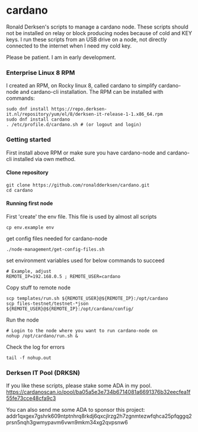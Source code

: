 # cardano

Ronald Derksen's scripts to manage a cardano node. These scripts should not be installed on relay or block producing nodes because of cold and KEY keys. I run these scripts from an USB drive on a node, not directly connected to the internet when I need my cold key.

Please be patient. I am in early development.

### Enterprise Linux 8 RPM
I created an RPM, on Rocky linux 8, called cardano to simplify cardano-node and cardano-cli installation. The RPM can be installed with commands:

```
sudo dnf install https://repo.derksen-it.nl/repository/yum/el/8/derksen-it-release-1-1.x86_64.rpm
sudo dnf install cardano
. /etc/profile.d/cardano.sh # (or logout and login)
```

### Getting started
First install above RPM or make sure you have cardano-node and cardano-cli installed via own method. 
#### Clone repository
```
git clone https://github.com/ronaldderksen/cardano.git
cd cardano
```
#### Running first node
First 'create' the env file. This file is used by almost all scripts
```
cp env.example env
```
get config files needed for cardano-node
```
./node-management/get-config-files.sh
```
set environment variables used for below commands to succeed
```
# Example, adjust
REMOTE_IP=192.168.0.5 ; REMOTE_USER=cardano
```
Copy stuff to remote node
```
scp templates/run.sh ${REMOTE_USER}@${REMOTE_IP}:/opt/cardano
scp files-testnet/testnet-*json ${REMOTE_USER}@${REMOTE_IP}:/opt/cardano/config/
```

Run the node
```
# Login to the node where you want to run cardano-node on
nohup /opt/cardano/run.sh &
```

Check the log for errors
```
tail -f nohup.out
```

### Derksen IT Pool (DRKSN)
If you like these scripts, please stake some ADA in my pool.
https://cardanoscan.io/pool/ba05a5e3e734b6714081a6691376b32eecfea1f55fe73cce48cfa9c3

You can also send me some ADA to sponsor this project:
addr1qxgex7gshrk609ntptnhrq8rkdj6qxcjlrzg2h7zgnmtezwfqhca25pfqggq2prsn5nqh3gwmypavm6vwn9mkm34xg2qvpsnw6
